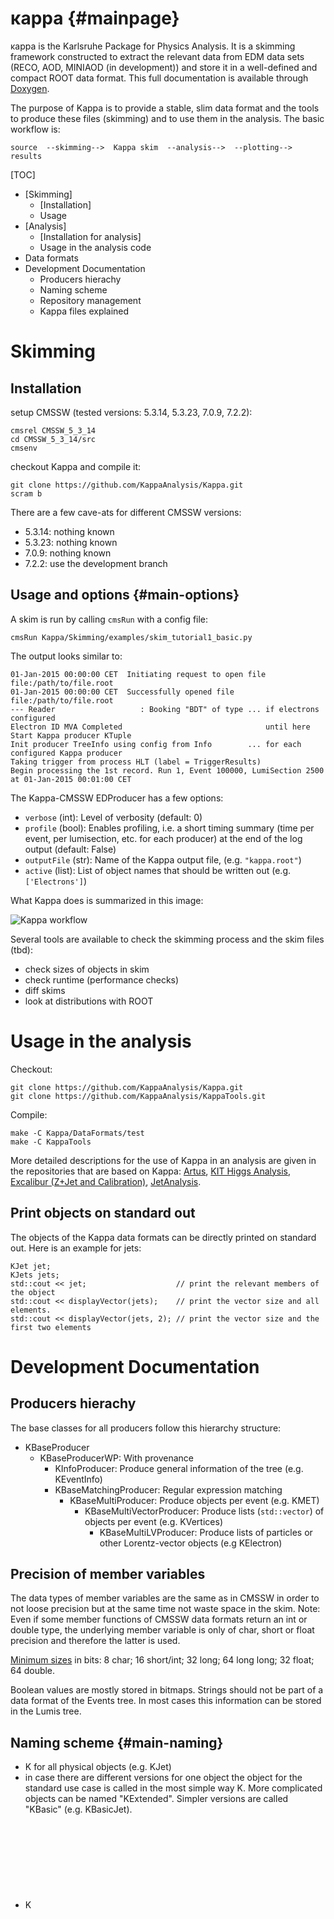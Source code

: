 # κappa {#mainpage}

κappa is the Karlsruhe Package for Physics Analysis.
It is a skimming framework constructed to extract the relevant data
from EDM data sets (RECO, AOD, MINIAOD (in development)) and store it in a well-defined
and compact ROOT data format. This full documentation is available through
[Doxygen](http://www-ekp.physik.uni-karlsruhe.de/~berger/kappa/ "Kappa Doxygen").

The purpose of Kappa is to provide a stable, slim data format and the
tools to produce these files (skimming) and to use them in the analysis.
The basic workflow is:

    source  --skimming-->  Kappa skim  --analysis-->  --plotting-->  results



[TOC]

- [Skimming]
    - [Installation]
    - Usage
- [Analysis]
    - [Installation for analysis]
    - Usage in the analysis code
- Data formats
- Development Documentation
    - Producers hierachy
    - Naming scheme
    - Repository management
    - Kappa files explained

Skimming
========

Installation
------------

setup CMSSW (tested versions: 5.3.14, 5.3.23, 7.0.9, 7.2.2):

    cmsrel CMSSW_5_3_14
    cd CMSSW_5_3_14/src
    cmsenv

checkout Kappa and compile it:

    git clone https://github.com/KappaAnalysis/Kappa.git
    scram b


There are a few cave-ats for different CMSSW versions:

- 5.3.14: nothing known
- 5.3.23: nothing known
- 7.0.9: nothing known
- 7.2.2: use the development branch


## Usage and options {#main-options}

A skim is run by calling `cmsRun` with a config file:

    cmsRun Kappa/Skimming/examples/skim_tutorial1_basic.py

The output looks similar to:

    01-Jan-2015 00:00:00 CET  Initiating request to open file file:/path/to/file.root
    01-Jan-2015 00:00:00 CET  Successfully opened file file:/path/to/file.root
    --- Reader                   : Booking "BDT" of type ... if electrons configured
    Electron ID MVA Completed                                until here
    Start Kappa producer KTuple
    Init producer TreeInfo using config from Info        ... for each configured Kappa producer
    Taking trigger from process HLT (label = TriggerResults)
    Begin processing the 1st record. Run 1, Event 100000, LumiSection 2500 at 01-Jan-2015 00:01:00 CET


The Kappa-CMSSW EDProducer has a few options:

- `verbose` (int): Level of verbosity (default: 0)
- `profile` (bool): Enables profiling, i.e. a short timing summary (time per event, per lumisection, etc. for each producer) at the end of the log output (default: False)
- `outputFile` (str): Name of the Kappa output file, (e.g. `"kappa.root"`)
- `active` (list): List of object names that should be written out (e.g. `['Electrons']`)

What Kappa does is summarized in this image:

![Kappa workflow](http://www-ekp.physik.uni-karlsruhe.de/~berger/files/kappa.svg "The Kappa workflow")


Several tools are available to check the skimming process and the skim files (tbd):

- check sizes of objects in skim
- check runtime (performance checks)
- diff skims
- look at distributions with ROOT


# Usage in the analysis

Checkout:

    git clone https://github.com/KappaAnalysis/Kappa.git
    git clone https://github.com/KappaAnalysis/KappaTools.git

Compile:

    make -C Kappa/DataFormats/test
    make -C KappaTools

More detailed descriptions for the use of Kappa in an analysis are given
in the repositories that are based on Kappa:
[Artus](https://github.com/artus-analysis/Artus),
[KIT Higgs Analysis](https://github.com/cms-analysis/HiggsAnalysis-KITHiggsToTauTau),
[Excalibur (Z+Jet and Calibration)](https://github.com/dhaitz/Excalibur),
[JetAnalysis](https://github.com/claria/JetAnalysis).


Print objects on standard out
-----------------------------

The objects of the Kappa data formats can be directly printed on standard out.
Here is an example for jets:

    KJet jet;
    KJets jets;
    std::cout << jet;                    // print the relevant members of the object
    std::cout << displayVector(jets);    // print the vector size and all elements.
    std::cout << displayVector(jets, 2); // print the vector size and the first two elements


Development Documentation
=========================

Producers hierachy
------------------------------

The base classes for all producers follow this hierarchy structure:

- KBaseProducer
  - KBaseProducerWP: With provenance
    - KInfoProducer: Produce general information of the tree (e.g. KEventInfo)
    - KBaseMatchingProducer: Regular expression matching
      - KBaseMultiProducer: Produce objects per event (e.g. KMET)
        - KBaseMultiVectorProducer: Produce lists (`std::vector`) of objects per event (e.g. KVertices)
          - KBaseMultiLVProducer: Produce lists of particles or other Lorentz-vector objects (e.g KElectron)

Precision of member variables
-----------------------------

The data types of member variables are the same as in CMSSW in order to
not loose precision but at the same time not waste space in the skim.
Note: Even if some member functions of CMSSW data formats return an
int or double type, the underlying member variable is only of char,
short or float precision and therefore the latter is used.

[Minimum sizes](http://www.cplusplus.com/doc/tutorial/variables/) in bits:
 8 char;
16 short/int;
32 long;
64 long long;
32 float;
64 double.

Boolean values are mostly stored in bitmaps. Strings should not be part
of a data format of the Events tree. In most cases this information can
be stored in the Lumis tree.

Naming scheme {#main-naming}
----------------------------

- K<Object> for all physical objects (e.g. KJet)
- in case there are different versions for one object the object for the
  standard use case is called in the most simple way K<Object>.
  More complicated objects can be named "KExtended<Object>".
  Simpler versions are called "KBasic<Objects>" (e.g. KBasicJet).
- K<Object>Summary for summaries of vector quantities (e.g. KVertexSummary).
- K<Tree>Info for general tree information (e.g KEventInfo).
- K<Object>Metadata for objects stored in lumi tree containing
  information about the corresponding object in the event tree

Repository management
---------------------

- **Branches**:
  These branches should be used for most development work:
  - *master*: The stable default version that is recommended for general use
  - *dictchanges*: Commits that change the data format in a backwards incompatible way
  - *development*: Other changes that do not touch the data format
  
  While the merges or commits to the master branch must be thoroughly checked,
  commits pushed to dictchanges or development must compile and should
  be checked to produce reasonable results.

- **Tags**:
  Each new version that is used in a real skim (not every commit on master)
  should get a tag of the form: `Kappa_1_2_3`
  The numbers are increased in this cases:
    - (1) major version: only in rare cases of major changes
    - (2) minor version: in case the data format has changed
    - (3) revision: any other case that needs a tag

  Using `git describe` returns a unique identifier for the current commit
  in the form *last tag*-*commits since then*-*short commit hash*.

Changes in Kappa 2.0 {#main-changes}
------------------------------------

The changes can be seen using this command:
``git log --oneline 71f3f8e..333adc6``
or in the [change log](https://github.com/KappaAnalysis/Kappa/compare/71f3f8e...333adc6).

- **Changes in Lorentz vector definitions**:

  There are two ROOT::Math Lorentz vectors:
  RMFLV and RMDLV in float and double precision.
  And there is now only one Kappa base class: KLV (float precision)
  which is used as base class for all particles.
  This is chosen because the Lorentz vectors in the reco format are
  float precision.
  - Remove unused KLV
  - Rename KDataLV to KLV
  - Remove the LVWrap
  - Rename RMDataLV to RMFLV and RMLV to RMDLV
  
- **Renaming, moving and removing data format classes and producers**:

  Many classes and files are renamed. This is done to consolidate the
  naming following a consistent [naming scheme](#main-naming).  
  These are the commits containing the changes:
  - Rename data format classes and producers ([dbe9b1c]())
  - Update with classes.UP ([91a9b28]())
  - Rename producer headers to match the contained producer class ([a02547e]())
  - Rename object metadata classes ([993b42f]())
  - Rename event and lumi infos
  - Rename KMetadata.h to KInfo.h
  - Move data format definitions (2)
  - Simplify header dependencies
  - Unified naming scheme for branch names
  - Remove KCaloTaus
  - Remove KCandidateProducer

- **Update the data format content**:

  The data format definition is adapted to new needs. The changes are
  done such that it is more flexible for future requirements.
  
  There are no changes in these classes:
  KBasicMET, KDataLumiInfo, KFilterMetadata, KFilterSummary, KGenEventInfo,
  KGenLumiInfo, KEventInfo, KHCALNoiseSummary, KHit, KPileupDensity, KL1Muon,
  KLumiInfo, KMuonTriggerCandidate, KProvenance, KTrackSummary, KVertex,
  KVertexSummary.

  KTriggerObjectMetadata, KTriggerObjects, ,  
  KGenParticle, KGenPhoton, KGenTau, KPFCandidate,  

  - KParticle (new)
  - KGenEventInfo ([26b6863](https://github.com/KappaAnalysis/Kappa/commit/26b6863))
  - KEventInfo ([2738bb3](https://github.com/KappaAnalysis/Kappa/commit/2738bb3))
  - KVertex ([06f30d4](https://github.com/KappaAnalysis/Kappa/commit/06f30d4))
  - KTriggerObject ([4be2b0f](https://github.com/KappaAnalysis/Kappa/commit/4be2b0f))
  - KParticle ([41df988](https://github.com/KappaAnalysis/Kappa/commit/41df988))
  - KMET ([845b3e3](https://github.com/KappaAnalysis/Kappa/commit/845b3e3))
  - KJets ([0ba7640](https://github.com/KappaAnalysis/Kappa/commit/0ba7640))
  - KBasicJet ([ab8740d](https://github.com/KappaAnalysis/Kappa/commit/ab8740d))
  - KCaloJet ([93d17b3](https://github.com/KappaAnalysis/Kappa/commit/93d17b3))
  - KTrack ([395bd6a](https://github.com/KappaAnalysis/Kappa/commit/395bd6a))
  - KLepton ([4e91541](https://github.com/KappaAnalysis/Kappa/commit/4e91541))
  - KTau ([be117c2](https://github.com/KappaAnalysis/Kappa/commit/be117c2))
  - KBasicTau ([feb768d](https://github.com/KappaAnalysis/Kappa/commit/feb768d))
  - KMuon ([4173b91](https://github.com/KappaAnalysis/Kappa/commit/4173b91))
  - KElectron ([b33bbd2](https://github.com/KappaAnalysis/Kappa/commit/b33bbd2))
  - Documentation of all dataformats


- **Changes in the producers**:

- Infrastructure changes:
  - classes is now written in [Markdown]
  - classes.UP also handles LinkDef.h
  - update with new classes.UP

- Implementation of missing debug output for new classes:
  KElectronMetadata, KFilterMetadata, KGenPhoton, KHCALNoiseSummary,
  KJetMetadata, KL1Muon, KLepton, KMuon, KMuonTriggerCandidate,
  KParticle, KPhoton, KTau, KTrack, KTriggerObjects,
  KTriggerObjectMetadata.
- All producers run without extra CMSSW configs
- Add Minimal Kappa config
- Sort Skimming folder



## Important files to look at

### [DataFormats](https://github.com/KappaAnalysis/Kappa/tree/dictchanges/DataFormats)
Data formats for objects that can be skimmed with Kappa
   * [DataFormats/interface](https://github.com/KappaAnalysis/Kappa/tree/dictchanges/DataFormats/interface)
   * the file names and class names tell you the object it defines according to the [naming scheme](#main-naming)
   * these are the variables and functions you can use in the analysis
       * many classes come with functions that can combine information of the variables
   * [DataFormats/src/classes.UP](https://github.com/KappaAnalysis/Kappa/tree/dictchanges/DataFormats/src/classes.UP)
       * be sure to run classes.UP whenever you change the data format to keep the information for dictionaries in sync
   * [DataFormats/test/KDebug.cpp](https://github.com/KappaAnalysis/Kappa/tree/dictchanges/DataFormats/test/KDebug.cpp)
       * add debug information for all added or changed objects here
       * this will enable you to print out debug info later in the analysis: `cout << muon;`

### [Producers](https://github.com/KappaAnalysis/Kappa/tree/dictchanges/Producers)

The actual code that runs while skimming
   * [Producers/interface/README](https://github.com/KappaAnalysis/Kappa/tree/dictchanges/Producers/interface/README) (todo: get this up-to-date, perhaps graphically)
      * classes hierarchy of Producers, you should know this when writing producers
      * WP = with provenance
      * some objects exist once per event (KBaseMultiProducers produce them; like beam spot, MET)
      * some objects can exist multiple times per event (KBaseMultiVectorProducers produce them; like primary vertices or hits)
      * some objects can exist multiple times and are Lorentz vectors (KBaseMultiLVProducers produce them; like muons, jets, taus, etc.)
   * [Producers/python/KTuple_cff.py](https://github.com/KappaAnalysis/Kappa/tree/dictchanges/Producers/python/KTuple_cff.py)
      * default settings for Kappa and its Producers
      * all those can be changed in your skim config
   * [Producers/src/KTuple.cc](https://github.com/KappaAnalysis/Kappa/tree/dictchanges/Producers/src/KTuple.cc)
      * the EDAnalyzer, this is the starting point of processing with Kappa

### [Skimming](https://github.com/KappaAnalysis/Kappa/tree/dictchanges/Skimming)
Configuration files. Most of them are outdated – be careful and look at the CMSSW versions and the modification date.

Here, the default settings are overwritten for special analyses and use cases.
   * [Skimming/skim_tutorial_53x.py](https://github.com/KappaAnalysis/Kappa/tree/dictchanges/Skimming/skim_tutorial_53x.py)
       * an example config that should run with 5.3.9, it needs some extra packages that should be listed here or in this config, to be done)

## Adding/Changing Objects

### Changing the way some existing object is filled
Just change the producer and recompile.

### Changing the content of an existing object
Recompiling regenerates the dictionaries and makes the new definition available.

### Adding a new object
To add a new object to Kappa, it needs:
  * a data format in [DataFormats/interface](https://github.com/KappaAnalysis/Kappa/tree/dictchanges/DataFormats/interface) (header only, please stick to the [naming scheme](#main-naming).)
      * if it can occur multiple times, a typedef for a std::vector by appending 's' (plural).
  * a producer in [Producers](https://github.com/KappaAnalysis/Kappa/tree/dictchanges/Producers) (it makes sense to look at a similar object first)
  * a default config in [Producers/python/KTuple_cff.py](https://github.com/KappaAnalysis/Kappa/tree/dictchanges/Producers/python/KTuple_cff.py)
  * debug output in [DataFormats/test/KDebug.cpp](https://github.com/KappaAnalysis/Kappa/tree/dictchanges/DataFormats/test/KDebug.cpp)
  * an entry in [DataFormats/src/classes](https://github.com/KappaAnalysis/Kappa/tree/dictchanges/DataFormats/src/classes)
      * run [DataFormats/src/classes.UP](https://github.com/KappaAnalysis/Kappa/tree/dictchanges/DataFormats/src/classes.UP) afterwards (from within its directory)
  * the corresponding lines in [DataFormats/test/LinkDef.h](https://github.com/KappaAnalysis/Kappa/tree/dictchanges/DataFormats/test/LinkDef.h)
  * the documentation in [docs/objects.md](https://github.com/KappaAnalysis/Kappa/tree/dictchanges/docs/objects.md)


### Kappa test suite

The functionality of this framework is regularly checked by the
[Kappa test script](https://github.com/KappaAnalysis/Kappa/tree/development/DataFormats/test/test.py)
as described [here](https://indico.cern.ch/event/371827/contribution/0/material/slides/0.pdf "Indico Meeting").
The results are presented on
[this webpage](http://www-ekp.physik.uni-karlsruhe.de/~berger/kappa/test/result.html "Kappa test result").

In order to use this script, the tested CMSSW config file must be
equipped with these python comments:

    # Kappa test: CMSSW 7.4.4
    # Kappa test: scram arch slc6_amd64_gcc481

Further optional comments are:

    # Kappa test: checkout script Skimming/scripts/scriptname.[py|sh]  (default: no script)
    # Kappa test: output <output-filename>.root                        (default from code)
    # Kappa test: compare <compare-file-name>.root                     (default: configname.root)

You can call the test script by using one of these lines:

    /path/to/Kappa/DataFormats/test/test.py config.py  # test a list of configs
    /path/to/Kappa/DataFormats/test/test.py            # test default configs in your working directory
    /path/to/Kappa/DataFormats/test/test.py master     # test default configs in a list of branches

The available options are:

    -h show help message
    -d dry run without running the tests (creates dummy folders and logs)
    -b batch mode without interactive questions

Testing policy:

- Commits to `master` and `dictchanges` must be checked and pass.
  If you think your commit is too simple and does not require checking,
  that is your responsibility.
- Commits to `development` should be checked, but there are reasons to
  commit work in progress which does not pass the tests. This should be
  mentioned at least in the second paragraph of the commit message.
- Commits to any other temporary development branch can be tested by the
  user.
________________________________________________________________________________

[KIT]:      http://www.ekp.kit.edu "Institut für Experimentelle Kernphysik"
[code]:     https://github.com/KappaAnalysis/Kappa.git "github"
[CMSSW]:    https://github.com/cms-sw/cmssw "CMSSW on github"
[CMS Wiki]: https://twiki.cern.ch/twiki/bin/viewauth/CMS/WebHome "CMS twiki"
[Workbook]: https://twiki.cern.ch/twiki/bin/viewauth/CMS/OnlineWB "CMS Workbook"
[Doxygen]:  http://www.stack.nl/~dimitri/doxygen/index.html "Doxygen"
[Markdown]: http://daringfireball.net/projects/markdown "Markdown"

